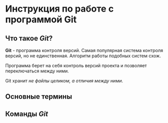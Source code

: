 # Инструкция по работе с программой **Git**

## Что такое __*Git*__?

**Git** - программа контроля версий. Самая популярная система контроля версий, но не единственная. Алгоритм работы подобных систем схож.

Программа берет на себя контроль версий проекта и позволяет переключаться между ними. 

Git хранит *не файлы целиком, а отличия между ними*.

## Основные термины

## Команды __*Git*__